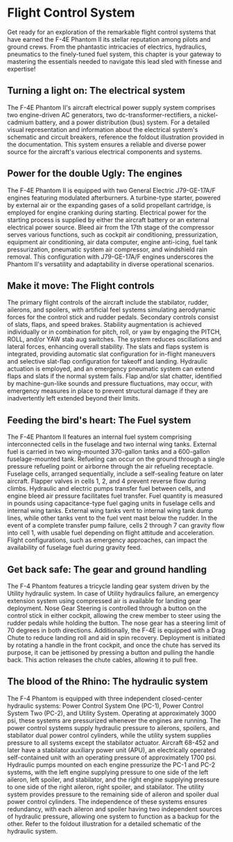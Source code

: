 # Flight Control System

Get ready for an exploration of the remarkable flight control systems that have earned the F-4E
Phantom II its stellar reputation among pilots and ground crews. From the phantastic intricacies of
electrics, hydraulics, pneumatics to the finely-tuned fuel system, this chapter is your gateway to
mastering the essentials needed to navigate this lead sled with finesse and expertise!

## Turning a light on: The electrical system

The F-4E Phantom II's aircraft electrical power supply system comprises two engine-driven AC
generators, two dc-transformer-rectifiers, a nickel-cadmium battery, and a power distribution (bus)
system. For a detailed visual representation and information about the electrical system's schematic
and circuit breakers, reference the foldout illustration provided in the documentation. This system
ensures a reliable and diverse power source for the aircraft's various electrical components and
systems.

## Power for the double Ugly: The engines

The F-4E Phantom II is equipped with two General Electric J79-GE-17A/F engines featuring modulated
afterburners. A turbine-type starter, powered by external air or the expanding gases of a solid
propellant cartridge, is employed for engine cranking during starting. Electrical power for the
starting process is supplied by either the aircraft battery or an external electrical power source.
Bleed air from the 17th stage of the compressor serves various functions, such as cockpit air
conditioning, pressurization, equipment air conditioning, air data computer, engine anti-icing, fuel
tank pressurization, pneumatic system air compressor, and windshield rain removal. This
configuration with J79-GE-17A/F engines underscores the Phantom II's versatility and adaptability in
diverse operational scenarios.

## Make it move: The Flight controls

The primary flight controls of the aircraft include the stabilator, rudder, ailerons, and spoilers,
with artificial feel systems simulating aerodynamic forces for the control stick and rudder pedals.
Secondary controls consist of slats, flaps, and speed brakes. Stability augmentation is achieved
individually or in combination for pitch, roll, or yaw by engaging the PITCH, ROLL, and/or YAW stab
aug switches. The system reduces oscillations and lateral forces, enhancing overall stability. The
slats and flaps system is integrated, providing automatic slat configuration for in-flight maneuvers
and selective slat-flap configuration for takeoff and landing. Hydraulic actuation is employed, and
an emergency pneumatic system can extend flaps and slats if the normal system fails. Flap and/or
slat chatter, identified by machine-gun-like sounds and pressure fluctuations, may occur, with
emergency measures in place to prevent structural damage if they are inadvertently left extended
beyond their limits.

## Feeding the bird's heart: The Fuel system

The F-4E Phantom II features an internal fuel system comprising interconnected cells in the fuselage
and two internal wing tanks. External fuel is carried in two wing-mounted 370-gallon tanks and a
600-gallon fuselage-mounted tank. Refueling can occur on the ground through a single pressure
refueling point or airborne through the air refueling receptacle. Fuselage cells, arranged
sequentially, include a self-sealing feature on later aircraft. Flapper valves in cells 1, 2, and 4
prevent reverse flow during climbs. Hydraulic and electric pumps transfer fuel between cells, and
engine bleed air pressure facilitates fuel transfer. Fuel quantity is measured in pounds using
capacitance-type fuel gaging units in fuselage cells and internal wing tanks. External wing tanks
vent to internal wing tank dump lines, while other tanks vent to the fuel vent mast below the
rudder. In the event of a complete transfer pump failure, cells 2 through 7 can gravity flow into
cell 1, with usable fuel depending on flight attitude and acceleration. Flight configurations, such
as emergency approaches, can impact the availability of fuselage fuel during gravity feed.

## Get back safe: The gear and ground handling

The F-4 Phantom features a tricycle landing gear system driven by the Utility hydraulic system. In
case of Utility hydraulics failure, an emergency extension system using compressed air is available
for landing gear deployment. Nose Gear Steering is controlled through a button on the control stick
in either cockpit, allowing the crew member to steer using the rudder pedals while holding the
button. The nose gear has a steering limit of 70 degrees in both directions. Additionally, the F-4E
is equipped with a Drag Chute to reduce landing roll and aid in spin recovery. Deployment is
initiated by rotating a handle in the front cockpit, and once the chute has served its purpose, it
can be jettisoned by pressing a button and pulling the handle back. This action releases the chute
cables, allowing it to pull free.

## The blood of the Rhino: The hydraulic system

The F-4 Phantom is equipped with three independent closed-center hydraulic systems: Power Control
System One (PC-1), Power Control System Two (PC-2), and Utility System. Operating at approximately
3000 psi, these systems are pressurized whenever the engines are running. The power control systems
supply hydraulic pressure to ailerons, spoilers, and stabilator dual power control cylinders, while
the utility system supplies pressure to all systems except the stabilator actuator. Aircraft 68-452
and later have a stabilator auxiliary power unit (APU), an electrically operated self-contained unit
with an operating pressure of approximately 1700 psi. Hydraulic pumps mounted on each engine
pressurize the PC-1 and PC-2 systems, with the left engine supplying pressure to one side of the
left aileron, left spoiler, and stabilator, and the right engine supplying pressure to one side of
the right aileron, right spoiler, and stabilator. The utility system provides pressure to the
remaining side of aileron and spoiler dual power control cylinders. The independence of these
systems ensures redundancy, with each aileron and spoiler having two independent sources of
hydraulic pressure, allowing one system to function as a backup for the other. Refer to the foldout
illustration for a detailed schematic of the hydraulic system.
